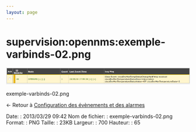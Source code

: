 ```yaml
---
layout: page
---
```


supervision:opennms:exemple-varbinds-02.png
===========================================

[![exemple-varbinds-02.png](../../../assets/media/supervision/opennms/exemple-varbinds-02.png@cache=&w=700&h=65 "exemple-varbinds-02.png")](../../../assets/media/supervision/opennms/exemple-varbinds-02.png@cache= "Afficher le fichier original")

exemple-varbinds-02.png

← Retour à [Configuration des évènements et des
alarmes](../../../opennms/events-alarms.html "opennms:events-alarms")

Date:
:   2013/03/29 09:42
Nom de fichier:
:   exemple-varbinds-02.png
Format:
:   PNG
Taille:
:   23KB
Largeur:
:   700
Hauteur:
:   65

